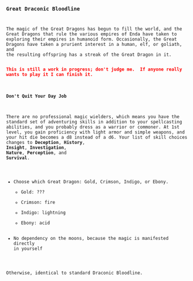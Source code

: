 <code><pre style="white-space: pre-wrap;"><style>
  .phb{ background : white;}
  .phb img{ display : none;}
  .phb hr+blockquote{background : white;}
</style>

<!--
Homebrewery links
- Share: http://homebrewery.naturalcrit.com/share/H10iykyxQ
- Edit: http://homebrewery.naturalcrit.com/edit/Syx0sy1JeX
-->

### Great Draconic Bloodline

The magic of the Great Dragons has begun to fill the world, and the Great Dragons that rule the various empires of Enda have taken to exploring their empires in humanoid form.  Occasionally, the Great Dragons have taken a prurient interest in a human, elf, or goliath, and the resulting offspring has a streak of the Great Dragon in it.


<div style='color:red;font-weight:bold'>This is still a work in progress; don't judge me.  If anyone really wants to play it I can finish it.</div>


#### Don't Quit Your Day Job

There are no professional magic wielders, which means you have the standard set of adventuring skills in addition to your spellcasting abilities, and you probably dress as a warrior or commoner.  At 1st level, you gain proficiency with light armor and simple weapons, and your hit die becomes a d8 instead of a d6.  Your list of skill choices changes to **Deception**, **History**, **Insight**, **Investigation**, **Nature**, **Perception**, and **Survival**.

- Choose which Great Dragon: Gold, Crimson, Indigo, or Ebony.
  - Gold: ???
  - Crimson: fire
  - Indigo: lightning
  - Ebony: acid
- No dependency on the moons, because the magic is manifested directly in yourself

Otherwise, identical to standard Draconic Bloodline.


